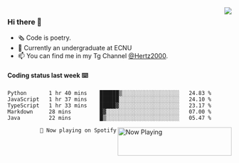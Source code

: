 <img  align="right" src="https://github-readme-stats.vercel.app/api?username=BillChen2K&show_icons=true&count_private=true&hide_title=true">

### Hi there 👋

- 🗞 Code is poetry.
- 🌱 Currently an undergraduate at ECNU
- 📫 You can find me in my Tg Channel [@Hertz2000](https://t.me/Hertz2000).

#### Coding status last week ⌨️

<!--START_SECTION:waka-->
```text
Python       1 hr 40 mins    ██████▒░░░░░░░░░░░░░░░░░░   24.83 % 
JavaScript   1 hr 37 mins    ██████░░░░░░░░░░░░░░░░░░░   24.10 % 
TypeScript   1 hr 33 mins    █████▓░░░░░░░░░░░░░░░░░░░   23.17 % 
Markdown     28 mins         █▓░░░░░░░░░░░░░░░░░░░░░░░   07.00 % 
Java         22 mins         █▒░░░░░░░░░░░░░░░░░░░░░░░   05.47 % 
```
<!--END_SECTION:waka-->


<div>
<a href="https://spotify-now-playing.billchen2k.vercel.app/now-playing?open">
   <img align="right" src="https://spotify-now-playing.billchen2k.vercel.app/now-playing" width="256" height="64" alt="Now Playing">
</a>
</div>

<div>
<p align="right"><code>🎵 Now playing on Spotify</code></p>
</div>

<!--
**BillChen2K/BillChen2K** is a ✨ _special_ ✨ repository because its `README.md` (this file) appears on your GitHub profile.

Here are some ideas to get you started:

- 🔭 I’m currently working on ...
- 🌱 I’m currently learning ...
- 👯 I’m looking to collaborate on ...
- 🤔 I’m looking for help with ...
- 💬 Ask me about ...
- 📫 How to reach me: ...
- 😄 Pronouns: ...
- ⚡ Fun fact: ...
-->
